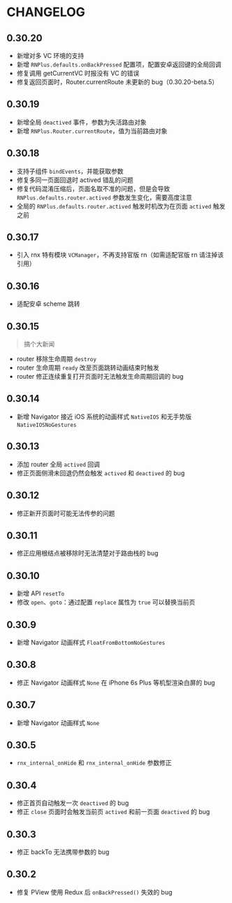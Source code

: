 # CHANGELOG

## 0.30.20

- 新增对多 VC 环境的支持
- 新增 `RNPlus.defaults.onBackPressed` 配置项，配置安卓返回键的全局回调
- 修复调用 getCurrentVC 时报没有 VC 的错误
- 修复返回页面时，Router.currentRoute 未更新的 bug（0.30.20-beta.5）

## 0.30.19

- 新增全局 `deactived` 事件，参数为失活路由对象
- 新增 `RNPlus.Router.currentRoute`，值为当前路由对象

## 0.30.18

- 支持子组件 `bindEvents`，并能获取参数
- 修复多同一页面回退时 actived 错乱的问题
- 修复代码混淆压缩后，页面名取不准的问题，但是会导致 `RNPlus.defaults.router.actived` 参数发生变化，需要高度注意
- 全局的 `RNPlus.defaults.router.actived` 触发时机改为在页面 `actived` 触发之前

## 0.30.17

- 引入 rnx 特有模块 `VCManager`，不再支持官版 rn（如需适配官版 rn 请注掉该引用）

## 0.30.16

- 适配安卓 scheme 跳转

## 0.30.15

> 搞个大新闻

- router 移除生命周期 `destroy`
- router 生命周期 `ready` 改至页面跳转动画结束时触发
- router 修正连续重复打开页面时无法触发生命周期回调的 bug

## 0.30.14

- 新增 Navigator 接近 iOS 系统的动画样式 `NativeIOS` 和无手势版 `NativeIOSNoGestures`

## 0.30.13

- 添加 router 全局 `actived` 回调
- 修正页面侧滑未回退仍然会触发 `actived` 和 `deactived` 的 bug

## 0.30.12

- 修正新开页面时可能无法传参的问题

## 0.30.11

- 修正应用根结点被移除时无法清楚对于路由栈的 bug

## 0.30.10

- 新增 API `resetTo`
- 修改 `open`、`goto`：通过配置 `replace` 属性为 `true` 可以替换当前页

## 0.30.9

- 新增 Navigator 动画样式 `FloatFromBottomNoGestures`

## 0.30.8

- 修正 Navigator 动画样式 `None` 在 iPhone 6s Plus 等机型渲染白屏的 bug

## 0.30.7

- 新增 Navigator 动画样式 `None`

## 0.30.5

- `rnx_internal_onHide` 和 `rnx_internal_onHide` 参数修正

## 0.30.4

- 修正首页自动触发一次 `deactived` 的 bug
- 修正 `close` 页面时会触发当前页 `actived` 和前一页面 `deactived` 的 bug

## 0.30.3

- 修正 backTo 无法携带参数的 bug

## 0.30.2

- 修复 PView 使用 Redux 后 `onBackPressed()` 失效的 bug
